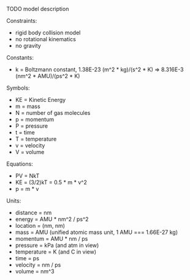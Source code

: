TODO model description

Constraints:
 
* rigid body collision model
* no rotational kinematics
* no gravity

Constants:

* k = Boltzmann constant, 1.38E-23 (m^2 * kg)/(s^2 * K) => 8.316E-3 (nm^2 * AMU)/(ps^2 * K)

Symbols:

* KE = Kinetic Energy
* m = mass
* N = number of gas molecules
* p = momentum
* P = pressure
* t = time
* T = temperature
* v = velocity
* V = volume
 
Equations:

* PV = NkT
* KE = (3/2)kT = 0.5 * m * v^2
* p = m * v

Units:

* distance = nm
* energy = AMU * nm^2 / ps^2
* location = (nm, nm)
* mass = AMU (unified atomic mass unit, 1 AMU === 1.66E-27 kg)
* momentum = AMU * nm / ps
* pressure = kPa (and atm in view)
* temperature = K (and C in view)
* time = ps
* velocity = nm / ps
* volume = nm^3
